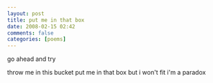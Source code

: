 ```yaml
---
layout: post
title: put me in that box
date: 2008-02-15 02:42
comments: false
categories: [poems]
---
```


go ahead and try

throw me in this bucket
put me in that box
but i won't fit
i'm a paradox

